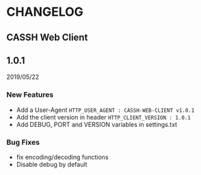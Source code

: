 CHANGELOG
=========

CASSH Web Client
-----

1.0.1
-----

2019/05/22


### New Features

  - Add a User-Agent `HTTP_USER_AGENT : CASSH-WEB-CLIENT v1.0.1`
  - Add the client version in header `HTTP_CLIENT_VERSION : 1.0.1`
  - Add DEBUG, PORT and VERSION variables in settings.txt

### Bug Fixes

  - fix encoding/decoding functions
  - Disable debug by default